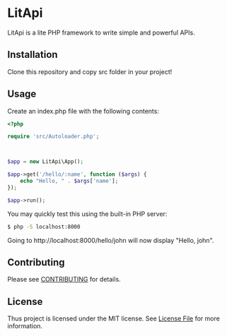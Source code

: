 # LitApi

LitApi is a lite PHP framework to write simple and powerful APIs. 

## Installation

Clone this repository and copy src folder in your project! 

## Usage

Create an index.php file with the following contents:

```php
<?php

require 'src/Autoloader.php';



$app = new LitApi\App();

$app->get('/hello/:name', function ($args) {
    echo "Hello, " . $args['name'];
});

$app->run();
```

You may quickly test this using the built-in PHP server:
```bash
$ php -S localhost:8000
```

Going to http://localhost:8000/hello/john will now display "Hello, john".

## Contributing

Please see [CONTRIBUTING](CONTRIBUTING.md) for details.

## License

Thus project is licensed under the MIT license. See [License File](LICENSE.md) for more information.
